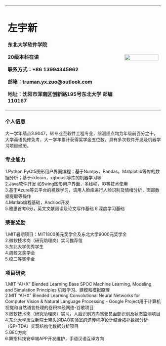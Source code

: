 <table border="0">
  <tr>
    <td width="75%">
      <h1>左宇新</h1>
      <p><b>东北大学软件学院</b></p>
      <p><b>20级本科在读</b></p>
      <p><b>联系方式：+86 13994345962</b></p>
      <p><b>邮箱：truman.yx.zuo@outlook.com</b></p>
      <p><b>地址：沈阳市浑南区创新路195号东北大学 邮编110167</b></p>
    </td>
    <td width="25%">
      <img src="https://z3.ax1x.com/2021/09/25/4szkNR.jpg" width="100%">      
    </td>
  </tr>
</table>

### 个人信息
大一学年绩点3.9047，转专业至软件工程专业，综测绩点均为年级前百分之十，大学英语免修免考，大一学年累计获得奖学金五位数，具有多次软件开发及机器学习项目经历。

### 专业能力
1.Python PyQt5图形用户界面编程；基于Numpy，Pandas，Matplotlib等库的数据分析；基于sklearn，xgboost等库的机器学习等  
2.Java软件开发 如Swing图形用户界面，多线程，IO等技术使用  
3.基于Azure等云平台的机器学习，调用人脸库进行人脸识别及情绪分析，面部数据提取等操作  
4.Matlab编程基础，Andriod开发  
5.雅思首考6分，英文文献阅读及论文写作基础
6.深度学习基础

### 荣誉奖励
1.MIT暑期项目：MIT1800美元奖学金及东北大学9000元奖学金  
2.微软技术岗（研究助理岗）实习推荐信  
3.东北大学优秀学生  
4.周鲸文奖学金  
5.校二等奖学金
 
### 项目研究
1.MIT “AI+X” Blended Learning Base SPOC Machine Learning, Modeling, and Simulation Principles 机器学习、建模和模拟原理  
2.MIT “AI+X” Blended Learning Convolutional Neural Networks for Computer Vision & Natural Language Processing - Google Project用于计算机视觉和自然语言处理的卷积神经网络-谷歌项目  
3.微软技术岗（研究助理岗）实习，人脸识别方向驾驶员面部识别及状态监测项目  
4.东北大学唐立新院士带头的DAO实验室的遗传程序设计结合拓扑数据分析（GP+TDA）实现结构化数据分析项目  
5.GEC方向  
6.舞指科技安卓端APP开发维护，手语汉语互译方向  
